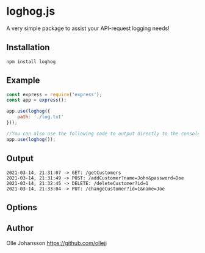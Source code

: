 # loghog.js

A very simple package to assist your API-request logging needs!

## Installation
`npm install loghog`

## Example
```js
const express = require('express');
const app = express();

app.use(loghog({
    path: './log.txt'
}));

//You can also use the following code to output directly to the console.
app.use(loghog());
```

## Output
```
2021-03-14, 21:31:07 -> GET: /getCustomers
2021-03-14, 21:31:49 -> POST: /addCustomer?name=John&password=Doe
2021-03-14, 21:32:45 -> DELETE: /deleteCustomer?id=1
2021-03-14, 21:33:04 -> PUT: /changeCustomer?id=1&name=Joe
```

## Options


## Author
Olle Johansson
https://github.com/ollejj